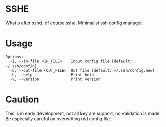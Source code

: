 # SSHE
What's after sshd, of course sshe. Minimalist ssh config manager.

# Usage
```
Options:
  -i, --in-file <IN_FILE>    Input config file [default: ~/.ssh/config]
  -o, --out-file <OUT_FILE>  Out file [default: ~/.ssh/config.new]
  -h, --help                 Print help
  -V, --version              Print version
```

# Caution
This is in early development, not all key are support, no validation is made.
Be especially careful on overwriting old config file.
